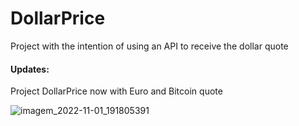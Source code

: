 # DollarPrice
Project with the intention of using an API to receive the dollar quote
#### Updates:
Project DollarPrice now with Euro and Bitcoin quote


![imagem_2022-11-01_191805391](https://user-images.githubusercontent.com/112033771/199352573-68b10c57-1e80-432d-a864-4f437f2f612b.png)
